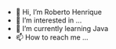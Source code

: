 - 👋 Hi, I’m Roberto Henrique
- 👀 I’m interested in ...
- 🌱 I’m currently learning Java
- 📫 How to reach me ...

<!---
RobertoHdR/RobertoHdR is a ✨ special ✨ repository because its `README.md` (this file) appears on your GitHub profile.
You can click the Preview link to take a look at your changes.
--->

